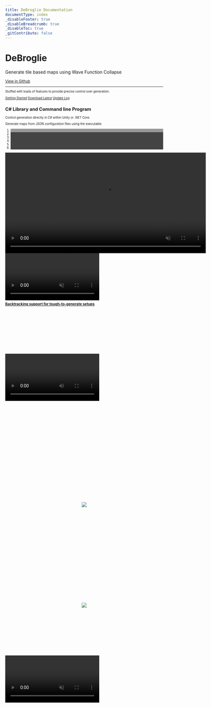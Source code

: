 ```yaml
---
title: DeBroglie Documentation
documentType: index
_disableFooter: true
_disableBreadcrumb: true
_disableToc: true
_gitContribute: false
---
```


<div class="container">

  <div class="jumbotron">
    <h1 class="display-4">DeBroglie</h1>
    <p class="lead">Generate tile based maps using Wave Function Collapse</p>
    <small class="text-muted"><a class="github-link" href="https://github.com/BorisTheBrave/DeBroglie">View in Github</a><small>
    <hr class="my-4">
    <p>Stuffed with loads of features to provide precise control over generation.</p>
    <p class="lead">
      <a class="btn btn-primary btl-lg" href="articles/index.md" role="button">Getting Started</a>
      <a class="btn btn-primary btl-lg" href="https://github.com/BorisTheBrave/DeBroglie/releases" role="button">Download Latest</a>
      <a class="btn btn-primary btl-lg" href="articles/release_notes.md" role="button">Update Log</a>
    </p>
  </div>

  <div class="row">
    <div class="col-md-8 col-md-offset-2 text-center">
      <section>
        <h2>C# Library and Command line Program</h2>
        <p class="lead">Control generation directly in C# within Unity or .NET Core.</p>
        <p>Generate maps from JSON configuration files using the executable.</p> 
      </section>
    </div>
  </div>

  <div class="row">
    <div class="col-md-8 col-md-offset-2 text-center">
      <style>
      .carousel-indicators li {
          border-color: #BBBBBB;
          background-color: #444444;
      }
      .carousel-indicators .active {
          background-color: #999999;
      }
      .item {
          position: relative;
          height:100%;
      }
      .carousel-inner img {
          position: absolute;
          top: 50%;
          left: 50%;
          transform: translateY(-50%) translateX(-50%);
      }
      </style>
      <div id="carousel" class="carousel slide" data-ride="carousel" data-interval="8000">
        <!-- Indicators -->
        <ol class="carousel-indicators">
          <li data-target="#carousel" data-slide-to="0" class="active"></li>
          <li data-target="#carousel" data-slide-to="1"></li>
          <li data-target="#carousel" data-slide-to="2"></li>
          <li data-target="#carousel" data-slide-to="3"></li>
          <li data-target="#carousel" data-slide-to="4"></li>
          <li data-target="#carousel" data-slide-to="5"></li>
        </ol>
        <!-- Wrapper for slides -->
        <div class="carousel-inner" role="listbox" style="width:100%; height: 320px !important;">
          <div class="item active">
            <a href="https://github.com/BorisTheBrave/DeBroglie/blob/master/samples/platformer/platformer.json">
            <video src="images/platformer.webm" autoplay loop muted width="640" height="320"
                style="background-color: #55b4ff">
            </video>
            </a>
          </div>
          <div class="item">
            <a href="https://github.com/BorisTheBrave/DeBroglie/blob/master/samples/castle/castle.json">
            <video src="images/castle_fixed.webm" autoplay loop muted>
            </a>
          </div>
          <div class="item">
            <a href="https://github.com/BorisTheBrave/DeBroglie/blob/master/samples/grass/map.json"><video src="images/rotation.webm" autoplay loop></video></a>
          </div>
          <div class="item">
            <a href="https://github.com/BorisTheBrave/DeBroglie/blob/master/samples/docs/columns.json"><img src="images/columns_out.png"/></a>
          </div>
          <div class="item">
            <a href="https://github.com/BorisTheBrave/DeBroglie/blob/master/samples/docs/hexmini.json"><img src="images/hexmini_out.png"/></a>
          </div>
          <div class="item">
            <a href="https://github.com/BorisTheBrave/DeBroglie/blob/master/samples/mxgmn/circles.json">
            <video src="images/circles.webm" autoplay loop muted>
            </video>
            </a>
          </div>
        </div>
        <!-- Controls -->
        <a class="left carousel-control" data-target="#carousel" role="button" data-slide="prev">
          <span class="glyphicon glyphicon-chevron-left" aria-hidden="true"></span>
          <span class="sr-only">Previous</span>
        </a>
        <a class="right carousel-control" data-target="#carousel" role="button" data-slide="next">
          <span class="glyphicon glyphicon-chevron-right" aria-hidden="true"></span>
          <span class="sr-only">Next</span>
        </a>
      </div>
    </div>
  </div>

  <div class="row">
    <div class="col-md-8 col-md-offset-2 text-center">
      <section>
        <h2>Features</h2>
        <h3>Generate tile maps using the WFC algorithm</h3>
        <h3><a href="articles/features.md#topology">2d, 3d and hexagonal generation</a></h3>
        <h3><a href="articles/constraints.md#path">Constraint generation to only connected paths</a></h3>
        <h3><a href="articles/features.md#backtracking">Backtracking support for tough-to-generate setups</a></h3>
      </section>
    </div>
  </div>
</div>
